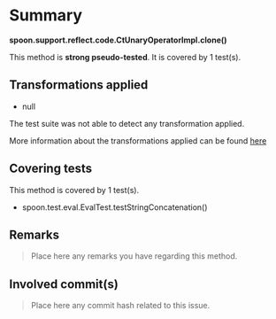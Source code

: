 # Summary
**spoon.support.reflect.code.CtUnaryOperatorImpl.clone()**

This method is **strong pseudo-tested**.
It is covered by 1 test(s). 


## Transformations applied

- null


The test suite was not able to detect any transformation applied.

More information about the transformations applied can be found [here](https://github.com/STAMP-project/pitest-descartes)

## Covering tests
This method is covered by 1 test(s).
* spoon.test.eval.EvalTest.testStringConcatenation()


## Remarks
> Place here any remarks you have regarding this method.

## Involved commit(s)

> Place here any commit hash related to this issue.
